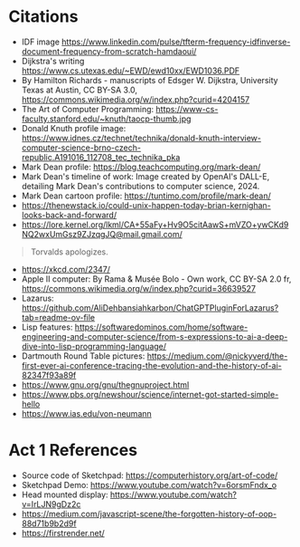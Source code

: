 # Citations 

- IDF image https://www.linkedin.com/pulse/tfterm-frequency-idfinverse-document-frequency-from-scratch-hamdaoui/
- Dijkstra's writing https://www.cs.utexas.edu/~EWD/ewd10xx/EWD1036.PDF
- By Hamilton Richards - manuscripts of Edsger W. Dijkstra, University Texas at Austin, CC BY-SA 3.0, https://commons.wikimedia.org/w/index.php?curid=4204157
- The Art of Computer Programming: https://www-cs-faculty.stanford.edu/~knuth/taocp-thumb.jpg
- Donald Knuth profile image: https://www.idnes.cz/technet/technika/donald-knuth-interview-computer-science-brno-czech-republic.A191016_112708_tec_technika_pka
- Mark Dean profile: https://blog.teachcomputing.org/mark-dean/
- Mark Dean's timeline of work: Image created by OpenAI's DALL-E, detailing Mark Dean's contributions to computer science, 2024.
- Mark Dean cartoon profile: https://tuntimo.com/profile/mark-dean/
- https://thenewstack.io/could-unix-happen-today-brian-kernighan-looks-back-and-forward/
- https://lore.kernel.org/lkml/CA+55aFy+Hv9O5citAawS+mVZO+ywCKd9NQ2wxUmGsz9ZJzqgJQ@mail.gmail.com/
> Torvalds apologizes.
- https://xkcd.com/2347/
- Apple II computer: By Rama & Musée Bolo - Own work, CC BY-SA 2.0 fr, https://commons.wikimedia.org/w/index.php?curid=36639527
- Lazarus: https://github.com/AliDehbansiahkarbon/ChatGPTPluginForLazarus?tab=readme-ov-file
- Lisp features: https://softwaredominos.com/home/software-engineering-and-computer-science/from-s-expressions-to-ai-a-deep-dive-into-lisp-programming-language/
- Dartmouth Round Table pictures: https://medium.com/@nickyverd/the-first-ever-ai-conference-tracing-the-evolution-and-the-history-of-ai-82347f93a89f
- https://www.gnu.org/gnu/thegnuproject.html
- https://www.pbs.org/newshour/science/internet-got-started-simple-hello
- https://www.ias.edu/von-neumann

# Act 1 References

- Source code of Sketchpad: https://computerhistory.org/art-of-code/
- Sketchpad Demo: https://www.youtube.com/watch?v=6orsmFndx_o
- Head mounted display: https://www.youtube.com/watch?v=IrLJN9gDz2c
- https://medium.com/javascript-scene/the-forgotten-history-of-oop-88d71b9b2d9f
- https://firstrender.net/
